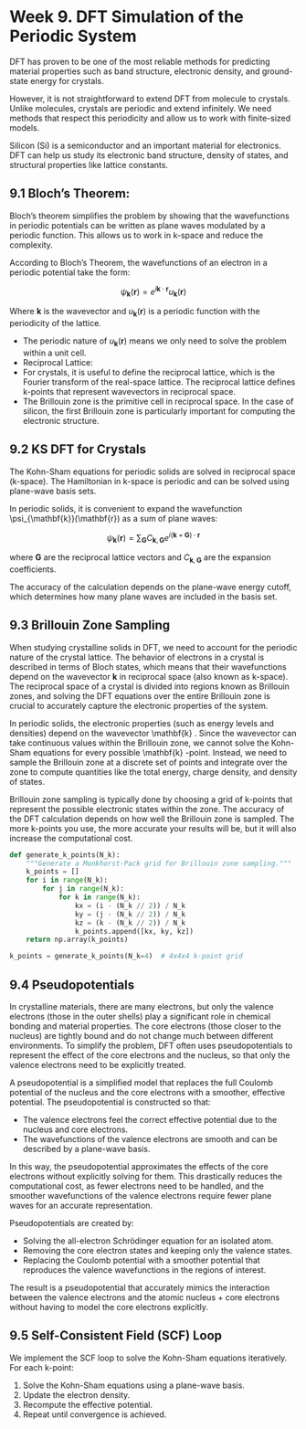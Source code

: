 # Week 9. DFT Simulation of the Periodic System

DFT has proven to be one of the most reliable methods for predicting material properties such as band structure, electronic density, and ground-state energy for crystals.

However, it is not straightforward to extend DFT from molecule to crystals. Unlike molecules, crystals are periodic and extend infinitely. We need methods that respect this periodicity and allow us to work with finite-sized models.

Silicon (Si) is a semiconductor and an important material for electronics. DFT can help us study its electronic band structure, density of states, and structural properties like lattice constants.

## 9.1 Bloch’s Theorem:
Bloch’s theorem simplifies the problem by showing that the wavefunctions in periodic potentials can be written as plane waves modulated by a periodic function. This allows us to work in k-space and reduce the complexity.

According to Bloch’s Theorem, the wavefunctions of an electron in a periodic potential take the form:

$$
\psi_{\mathbf{k}}(\mathbf{r}) = e^{i \mathbf{k} \cdot \mathbf{r}} u_{\mathbf{k}}(\mathbf{r})
$$

Where $\mathbf{k}$ is the wavevector and $u_{\mathbf{k}}(\mathbf{r})$ is a periodic function with the periodicity of the lattice.

- The periodic nature of $u_{\mathbf{k}}(\mathbf{r})$ means we only need to solve the problem within a unit cell.
- Reciprocal Lattice:
- For crystals, it is useful to define the reciprocal lattice, which is the Fourier transform of the real-space lattice. The reciprocal lattice defines k-points that represent wavevectors in reciprocal space.
- The Brillouin zone is the primitive cell in reciprocal space. In the case of silicon, the first Brillouin zone is particularly important for computing the electronic structure.

## 9.2 KS DFT for Crystals

The Kohn-Sham equations for periodic solids are solved in reciprocal space (k-space). The Hamiltonian in k-space is periodic and can be solved using plane-wave basis sets.

In periodic solids, it is convenient to expand the wavefunction  \psi_{\mathbf{k}}(\mathbf{r})  as a sum of plane waves:

$$
\psi_{\mathbf{k}}(\mathbf{r}) = \sum_{\mathbf{G}} C_{\mathbf{k}, \mathbf{G}} e^{i (\mathbf{k} + \mathbf{G}) \cdot \mathbf{r}}
$$

where $\mathbf{G}$ are the reciprocal lattice vectors and $C_{\mathbf{k}, \mathbf{G}}$ are the expansion coefficients.

The accuracy of the calculation depends on the plane-wave energy cutoff, which determines how many plane waves are included in the basis set.

## 9.3 Brillouin Zone Sampling

When studying crystalline solids in DFT, we need to account for the periodic nature of the crystal lattice. The behavior of electrons in a crystal is described in terms of Bloch states, which means that their wavefunctions depend on the wavevector $\mathbf{k}$ in reciprocal space (also known as k-space). The reciprocal space of a crystal is divided into regions known as Brillouin zones, and solving the DFT equations over the entire Brillouin zone is crucial to accurately capture the electronic properties of the system.

In periodic solids, the electronic properties (such as energy levels and densities) depend on the wavevector  \mathbf{k} . Since the wavevector can take continuous values within the Brillouin zone, we cannot solve the Kohn-Sham equations for every possible  \mathbf{k} -point. Instead, we need to sample the Brillouin zone at a discrete set of points and integrate over the zone to compute quantities like the total energy, charge density, and density of states.

Brillouin zone sampling is typically done by choosing a grid of k-points that represent the possible electronic states within the zone. The accuracy of the DFT calculation depends on how well the Brillouin zone is sampled. The more k-points you use, the more accurate your results will be, but it will also increase the computational cost.

```python
def generate_k_points(N_k):
    """Generate a Monkhorst-Pack grid for Brillouin zone sampling."""
    k_points = []
    for i in range(N_k):
        for j in range(N_k):
            for k in range(N_k):
                kx = (i - (N_k // 2)) / N_k
                ky = (j - (N_k // 2)) / N_k
                kz = (k - (N_k // 2)) / N_k
                k_points.append([kx, ky, kz])
    return np.array(k_points)

k_points = generate_k_points(N_k=4)  # 4x4x4 k-point grid
```

## 9.4 Pseudopotentials 
In crystalline materials, there are many electrons, but only the valence electrons (those in the outer shells) play a significant role in chemical bonding and material properties. The core electrons (those closer to the nucleus) are tightly bound and do not change much between different environments. To simplify the problem, DFT often uses pseudopotentials to represent the effect of the core electrons and the nucleus, so that only the valence electrons need to be explicitly treated.

A pseudopotential is a simplified model that replaces the full Coulomb potential of the nucleus and the core electrons with a smoother, effective potential. The pseudopotential is constructed so that:

- The valence electrons feel the correct effective potential due to the nucleus and core electrons.
- The wavefunctions of the valence electrons are smooth and can be described by a plane-wave basis.

In this way, the pseudopotential approximates the effects of the core electrons without explicitly solving for them. This drastically reduces the computational cost, as fewer electrons need to be handled, and the smoother wavefunctions of the valence electrons require fewer plane waves for an accurate representation.

Pseudopotentials are created by:

- Solving the all-electron Schrödinger equation for an isolated atom.
- Removing the core electron states and keeping only the valence states.
- Replacing the Coulomb potential with a smoother potential that reproduces the valence wavefunctions in the regions of interest.

The result is a pseudopotential that accurately mimics the interaction between the valence electrons and the atomic nucleus + core electrons without having to model the core electrons explicitly.

## 9.5 Self-Consistent Field (SCF) Loop

We implement the SCF loop to solve the Kohn-Sham equations iteratively. For each k-point:
1.	Solve the Kohn-Sham equations using a plane-wave basis.
2.	Update the electron density.
3.	Recompute the effective potential.
4.	Repeat until convergence is achieved.


